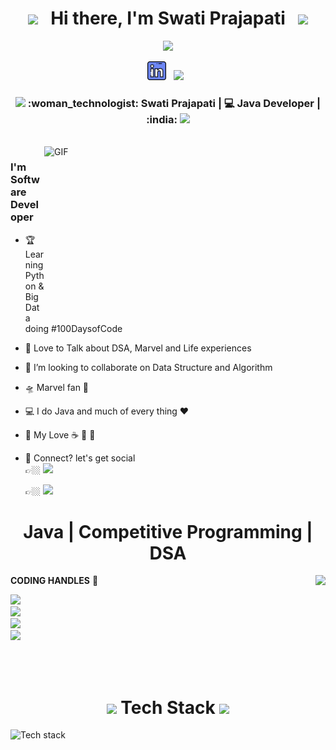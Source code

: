 <div align="center">
   <h1> <img src="https://camo.githubusercontent.com/d3359cb00ab0b5ed8f2e1fe3fceb4fbaf3b614340f8c0db99c17b9f50b351770/68747470733a2f2f656d6f6a69732e736c61636b6d6f6a69732e636f6d2f656d6f6a69732f696d616765732f313533313834393433302f343234362f626c6f622d73756e676c61737365732e6769663f31353331383439343330" width ="35px"> &nbsp; Hi there, I'm Swati Prajapati &nbsp;  <img src="https://media.giphy.com/media/hvRJCLFzcasrR4ia7z/giphy.gif" width="25px"> </h1>
   
   
   <img src="https://pronoun.cyou/x/y?subject=She&object=Her&height=20"> 
</div>

<p align='center'>
   <a href="https://www.linkedin.com/in/swati-prajapati-008/"><img height="30" src="https://raw.githubusercontent.com/8bithemant/8bithemant/master/linkedin.png?raw=true"></a>&nbsp;&nbsp;
<a href="https://twitter.com/sassy_coder"><img height="30" src="https://user-images.githubusercontent.com/42577922/133311088-97b03c25-a44b-430b-a7ee-9d84f1da46c7.png"></a>&nbsp;&nbsp;
 </p>


<div align="center">
<h3><img src="https://media.giphy.com/media/WUlplcMpOCEmTGBtBW/giphy.gif" width="30"> :woman_technologist:  Swati Prajapati | 💻 Java Developer | :india: <img src="https://media.giphy.com/media/WUlplcMpOCEmTGBtBW/giphy.gif" width="30"></h3>
</div>
 
 
<br />
<img align="right" height="270px" width="450px" alt="GIF" src="https://github-readme-stats.vercel.app/api?username=swatiprajapati08&show_icons=true&theme=tokyonight" />
<p align="center">
  <h3> I'm  Software Developer</h3>
</p>

 - :trophy: Learning Python & Big Data doing #100DaysofCode 
 
 - :calling: Love to Talk about DSA, Marvel and Life experiences 

 - 👯 I’m looking to collaborate on Data Structure and Algorithm
   
 - 🛸 Marvel fan :superhero:
 
 - 💻 I do Java and much of every thing :heart:

 -  :purple_heart: My Love :coffee: :pizza: :rice:
 
 - 💬 Connect? let's get social <br />
     👉🏼 [<img src="https://img.shields.io/badge/Twitter-1DA1F2?style=for-the-badge&logo=twitter&logoColor=white" >](https://twitter.com/sassy_coder)

     👉🏼 [<img src="https://img.shields.io/badge/LinkedIn-0077B5?style=for-the-badge&logo=linkedin&logoColor=white" >](linkedin.com/in/swati-prajapati-008/)
 
<div align="center">
  <h1>  Java | Competitive Programming | DSA </h1>
</div>
  
  <a href="https://github.com/swatiprajapati08/github-readme-stats">
  <img align="right" src="https://github-readme-stats.vercel.app/api/top-langs/?username=swatiprajapati08" />
</a>
  
  **CODING HANDLES** 🔢 

  [<img src="https://img.shields.io/badge/-GeeksforGeeks-2F8D46?style=for-the-badge&logo=GeeksforGeeks&logoColor=white" >](https://auth.geeksforgeeks.org/user/codertheta1/profile) <br/>
  [<img src="https://img.shields.io/badge/-LeetCode-FFA116?style=for-the-badge&logo=LeetCode&logoColor=black" >](https://leetcode.com/codertheta/)<br/>
  [<img src="https://img.shields.io/badge/-CodeChef-5B4638?style=for-the-badge&logo=CodeChef&logoColor=black" >](https://www.codechef.com/users/swati08)  <br/>
  [<img src="https://img.shields.io/badge/-Hackerrank-2EC866?style=for-the-badge&logo=HackerRank&logoColor=white">](https://www.hackerrank.com/swatiprajapati08) <br/>


<br />

<br />
<div align="center">
  
  <h1> <img src="https://media.giphy.com/media/WUlplcMpOCEmTGBtBW/giphy.gif" width="30"> Tech Stack  <img src="https://media.giphy.com/media/WUlplcMpOCEmTGBtBW/giphy.gif" width="30"></h1> 
  </div>

<img  height="450px" width="1000px"  alt="Tech stack" src="https://user-images.githubusercontent.com/42577922/133302011-eda22078-ba20-418d-be30-623cf3cf45e1.png" />
